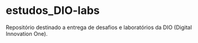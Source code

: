 # estudos_DIO-labs
Repositório destinado a entrega de desafios e laboratórios da DIO (Digital Innovation One).
